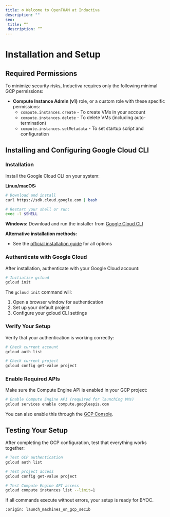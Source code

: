```yaml
---
title: ⚙️ Welcome to OpenFOAM at Inductiva
description: ""
seo:
 title: “”
 description: “”
---
```


# Installation and Setup

## Required Permissions

To minimize security risks, Inductiva requires only the following minimal GCP permissions:

- **Compute Instance Admin (v1)** role, or a custom role with these specific permissions:
  - `compute.instances.create` - To create VMs in your account
  - `compute.instances.delete` - To delete VMs (including auto-termination)
  - `compute.instances.setMetadata` - To set startup script and configuration


## Installing and Configuring Google Cloud CLI

### Installation

Install the Google Cloud CLI on your system:

**Linux/macOS:**
```bash
# Download and install
curl https://sdk.cloud.google.com | bash

# Restart your shell or run:
exec -l $SHELL
```

**Windows:**
Download and run the installer from [Google Cloud CLI](https://cloud.google.com/sdk/docs/install)

**Alternative installation methods:**
- See the [official installation guide](https://cloud.google.com/sdk/docs/install) for all options

### Authenticate with Google Cloud

After installation, authenticate with your Google Cloud account:

```bash
# Initialize gcloud
gcloud init
```

The `gcloud init` command will:
1. Open a browser window for authentication
2. Set up your default project
3. Configure your gcloud CLI settings

### Verify Your Setup

Verify that your authentication is working correctly:

```bash
# Check current account
gcloud auth list

# Check current project
gcloud config get-value project
```

### Enable Required APIs

Make sure the Compute Engine API is enabled in your GCP project:

```bash
# Enable Compute Engine API (required for launching VMs)
gcloud services enable compute.googleapis.com
```

You can also enable this through the [GCP Console](https://console.cloud.google.com/apis/library).

## Testing Your Setup

After completing the GCP configuration, test that everything works together:

```bash
# Test GCP authentication
gcloud auth list

# Test project access
gcloud config get-value project

# Test Compute Engine API access
gcloud compute instances list --limit=1
```

If all commands execute without errors, your setup is ready for BYOC.


```{banner_small}
:origin: launch_machines_on_gcp_sec1b
```
